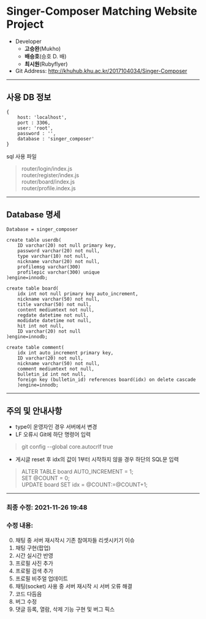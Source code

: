 # Singer-Composer Matching Website Project
+ Developer
    - **고승완**(Mukho)
    - **배승호**(승호 D. 배)
    - **최시원**(Rubyflyer)
+ Git Address: http://khuhub.khu.ac.kr/2017104034/Singer-Composer

---
## 사용 DB 정보
```
{
    host: 'localhost',
    port : 3306,
    user: 'root',
    password : '',
    database : 'singer_composer'
}
```
sql 사용 파일<br>
>router/login/index.js<br>
>router/register/index.js<br>
>router/board/index.js<br>
>router/profile.index.js

---
## Database 명세
```
Database = singer_composer

create table userdb(
    ID varchar(20) not null primary key,
    password varchar(20) not null,
    type varchar(10) not null,
    nickname varchar(20) not null,
    profilemsg varchar(300)
    profilepic varchar(300) unique
)engine=innodb;

create table board(
    idx int not null primary key auto_increment,
    nickname varchar(50) not null,
    title varchar(50) not null,
    content mediumtext not null,
    regdate datetime not null,
    modidate datetime not null,
    hit int not null,
    ID varchar(20) not null
)engine=innodb;

create table comment(
    idx int auto_increment primary key,
    ID varchar(20) not null,
    nickname varchar(50) not null,
    comment mediumtext not null,
    bulletin_id int not null,
    foreign key (bulletin_id) references board(idx) on delete cascade
    )engine=innodb;
```

---
## 주의 및 안내사항

- type이 운영자인 경우 서버에서 변경
- LF 오류시 Git에 하단 명령어 입력
>git config --global core.autocrlf true

- 게시글 reset 후 idx의 값이 1부터 시작하지 않을 경우 하단의 SQL문 입력
>ALTER TABLE board AUTO_INCREMENT = 1;<br>
>SET @COUNT = 0;<br>
>UPDATE board SET idx = @COUNT:=@COUNT+1;

---
### 최종 수정: 2021-11-26 19:48<br>
### 수정 내용:
0. 채팅 중 서버 재시작시 기존 참여자들 리셋시키기 이슈
1. 채팅 구현(팝업)
2. 시간 실시간 반영
3. 프로필 사진 추가
4. 프로필 검색 추가
5. 프로필 비주얼 업데이트
6. 채팅(socket) 사용 중 서버 재시작 시 서버 오류 해결
7. 코드 다듬음
8. 버그 수정
9. 댓글 등록, 열람, 삭제 기능 구현 및 버그 픽스